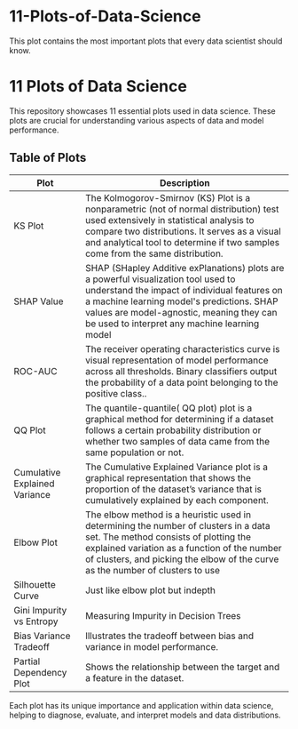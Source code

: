 # 11-Plots-of-Data-Science
This plot contains the most important plots that every data scientist should know.

# 11 Plots of Data Science

This repository showcases 11 essential plots used in data science. These plots are crucial for understanding various aspects of data and model performance.

## Table of Plots

| Plot                            | Description                                                                 |
|---------------------------------|-----------------------------------------------------------------------------|
| KS Plot                         | The Kolmogorov-Smirnov (KS) Plot is a nonparametric (not of normal distribution) test used extensively in statistical analysis to compare two distributions. It serves as a visual and analytical tool to determine if two samples come from the same distribution.   |
| SHAP Value                      |SHAP (SHapley Additive exPlanations) plots are a powerful visualization tool used to understand the impact of individual features on a machine learning model's predictions. SHAP values are model-agnostic, meaning they can be used to interpret any machine learning model|
| ROC-AUC                         | The receiver operating characteristics curve is visual representation of model performance across all thresholds. Binary classifiers output the probability of a data point belonging to the positive class.. |
| QQ Plot                         | The quantile-quantile( QQ plot) plot is a graphical method for determining if a dataset follows a certain probability distribution or whether two samples of data came from the same population or not.         |
| Cumulative Explained Variance   | The Cumulative Explained Variance plot is a graphical representation that shows the proportion of the dataset’s variance that is cumulatively explained by each component.  |
| Elbow Plot                      | The elbow method is a heuristic used in determining the number of clusters in a data set. The method consists of plotting the explained variation as a function of the number of clusters, and picking the elbow of the curve as the number of clusters to use     |
| Silhouette Curve                | Just like elbow plot but indepth |
| Gini Impurity vs Entropy        | Measuring Impurity in Decision Trees                  |
| Bias Variance Tradeoff          | Illustrates the tradeoff between bias and variance in model performance.    |
| Partial Dependency Plot                 | Shows the relationship between the target and a feature in the dataset.     |

Each plot has its unique importance and application within data science, helping to diagnose, evaluate, and interpret models and data distributions.

